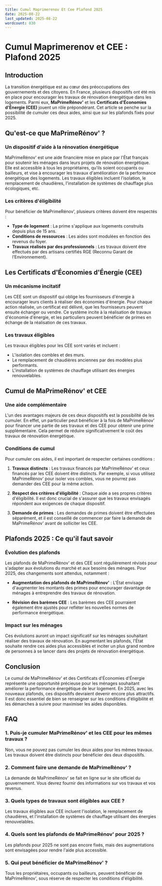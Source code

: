 ```yaml
---
title: Cumul Maprimerenov Et Cee Plafond 2025
date: 2025-08-22
last_updated: 2025-08-22
wordcount: 830
---
```


# Cumul Maprimerenov et CEE : Plafond 2025

## Introduction

La transition énergétique est au cœur des préoccupations des gouvernements et des citoyens. En France, plusieurs dispositifs ont été mis en place pour encourager les travaux de rénovation énergétique dans les logements. Parmi eux, **MaPrimeRénov'** et les **Certificats d'Économies d'Énergie (CEE)** jouent un rôle prépondérant. Cet article se penche sur la possibilité de cumuler ces deux aides, ainsi que sur les plafonds fixés pour 2025.

## Qu'est-ce que MaPrimeRénov' ?

### Un dispositif d'aide à la rénovation énergétique

MaPrimeRénov' est une aide financière mise en place par l'État français pour soutenir les ménages dans leurs projets de rénovation énergétique. Elle est accessible à tous les propriétaires, qu'ils soient occupants ou bailleurs, et vise à encourager les travaux d'amélioration de la performance énergétique des logements. Les travaux éligibles incluent l'isolation, le remplacement de chaudières, l'installation de systèmes de chauffage plus écologiques, etc.

### Les critères d'éligibilité

Pour bénéficier de MaPrimeRénov', plusieurs critères doivent être respectés :

- **Type de logement** : La prime s'applique aux logements construits depuis plus de 15 ans.
- **Conditions de ressources** : Les aides sont modulées en fonction des revenus du foyer.
- **Travaux réalisés par des professionnels** : Les travaux doivent être effectués par des artisans certifiés RGE (Reconnu Garant de l’Environnement).

## Les Certificats d'Économies d'Énergie (CEE)

### Un mécanisme incitatif

Les CEE sont un dispositif qui oblige les fournisseurs d'énergie à encourager leurs clients à réaliser des économies d'énergie. Pour chaque action réalisée, un certificat est délivré, que les fournisseurs peuvent ensuite échanger ou vendre. Ce système incite à la réalisation de travaux d'économie d'énergie, et les particuliers peuvent bénéficier de primes en échange de la réalisation de ces travaux.

### Les travaux éligibles

Les travaux éligibles pour les CEE sont variés et incluent :

- L'isolation des combles et des murs.
- Le remplacement de chaudières anciennes par des modèles plus performants.
- L'installation de systèmes de chauffage utilisant des énergies renouvelables.

## Cumul de MaPrimeRénov' et CEE

### Une aide complémentaire

L'un des avantages majeurs de ces deux dispositifs est la possibilité de les cumuler. En effet, un particulier peut bénéficier à la fois de MaPrimeRénov' pour financer une partie de ses travaux et des CEE pour obtenir une prime supplémentaire. Cela permet de réduire significativement le coût des travaux de rénovation énergétique.

### Conditions de cumul

Pour cumuler ces aides, il est important de respecter certaines conditions :

1. **Travaux distincts** : Les travaux financés par MaPrimeRénov' et ceux financés par les CEE doivent être distincts. Par exemple, si vous utilisez MaPrimeRénov' pour isoler vos combles, vous ne pourrez pas demander des CEE pour la même action.
   
2. **Respect des critères d'éligibilité** : Chaque aide a ses propres critères d'éligibilité. Il est donc crucial de s'assurer que les travaux envisagés répondent aux exigences de chaque dispositif.

3. **Demande de primes** : Les demandes de primes doivent être effectuées séparément, et il est conseillé de commencer par faire la demande de MaPrimeRénov' avant de solliciter les CEE.

## Plafonds 2025 : Ce qu'il faut savoir

### Évolution des plafonds

Les plafonds de MaPrimeRénov' et des CEE sont régulièrement révisés pour s'adapter aux évolutions du marché et aux besoins des ménages. Pour 2025, des changements sont attendus, notamment :

- **Augmentation des plafonds de MaPrimeRénov'** : L'État envisage d'augmenter les montants des primes pour encourager davantage de ménages à entreprendre des travaux de rénovation.
  
- **Révision des barèmes CEE** : Les barèmes des CEE pourraient également être ajustés pour refléter les nouvelles normes de performance énergétique.

### Impact sur les ménages

Ces évolutions auront un impact significatif sur les ménages souhaitant réaliser des travaux de rénovation. En augmentant les plafonds, l'État souhaite rendre ces aides plus accessibles et inciter un plus grand nombre de personnes à se lancer dans des projets de rénovation énergétique.

## Conclusion

Le cumul de MaPrimeRénov' et des Certificats d'Économies d'Énergie représente une opportunité précieuse pour les ménages souhaitant améliorer la performance énergétique de leur logement. En 2025, avec les nouveaux plafonds, ces dispositifs devraient devenir encore plus attractifs. Il est donc essentiel de bien se renseigner sur les conditions d'éligibilité et les démarches à suivre pour maximiser les aides disponibles.

## FAQ

### 1. Puis-je cumuler MaPrimeRénov' et les CEE pour les mêmes travaux ?

Non, vous ne pouvez pas cumuler les deux aides pour les mêmes travaux. Les travaux doivent être distincts pour bénéficier des deux dispositifs.

### 2. Comment faire une demande de MaPrimeRénov' ?

La demande de MaPrimeRénov' se fait en ligne sur le site officiel du gouvernement. Vous devrez fournir des informations sur vos travaux et vos revenus.

### 3. Quels types de travaux sont éligibles aux CEE ?

Les travaux éligibles aux CEE incluent l'isolation, le remplacement de chaudières, et l'installation de systèmes de chauffage utilisant des énergies renouvelables.

### 4. Quels sont les plafonds de MaPrimeRénov' pour 2025 ?

Les plafonds pour 2025 ne sont pas encore fixés, mais des augmentations sont envisagées pour rendre l'aide plus accessible.

### 5. Qui peut bénéficier de MaPrimeRénov' ?

Tous les propriétaires, occupants ou bailleurs, peuvent bénéficier de MaPrimeRénov', sous réserve de respecter les conditions d'éligibilité.
